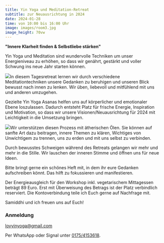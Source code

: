 ```yaml
---
title: Yin Yoga und Meditation-Retreat
subtitle: zur Neuausrichtung in 2024
date: 2024-01-28
time: von 10:00 bis 16:00 Uhr
image: images/room3.jpg
image_height: 70vw
---
```

**"Innere Klarheit finden & Selbstliebe stärken"**

Yin Yoga und Meditation sind wundervolle Techniken um unser Energieniveau zu erhöhen, so dass wir genährt, gestärkt und voller Schwung ins neue Jahr starten können.

<img src="images/samiddhi4.png" class="picture">In diesem Tagesretreat lernen wir durch verschiedene Meditationtechniken unsere Gedanken zu beruhigen und unseren Blick bewusst nach innen zu lenken. Wir üben, liebevoll und mitfühlend mit uns und anderen umzugehen.

Gezielte Yin Yoga Asanas helfen uns auf körperlicher und emotionaler Ebene loszulassen. Dadurch entsteht Platz für frische Energie, Inspiration und Motivation, so dass wir unsere Visionen/Neuausrichtung für 2024 mit Leichtigkeit in die Umsetzung bringen.

<img src="images/yin_yoga.png" class="picture">Wir unterstützen diesen Prozess mit ätherischen Ölen. Sie können auf sanfte Art dazu beitragen, innere Themen zu klären, Wichtiges von Unwichtigem zu trennen, uns zu erden und mit uns selbst zu verbinden.

Durch bewusstes Schweigen während des Retreats gelangen wir mehr und mehr in die Stille. Wir lauschen der inneren Stimme und öffnen uns für neue Ideen.

Bitte bringt gerne ein schönes Heft mit, in dem ihr eure Gedanken aufschreiben könnt. Das hilft zu fokussieren und manifestieren.

Der Energieausgleich für den Workshop inkl. vegetarischem Mittagessen beträgt 89 Euro. Erst mit Überweisung des Betrags ist der Platz verbindlich reserviert. Die Kontoverbindung teile ich Euch gerne auf Nachfrage mit.

Samiddhi und ich freuen uns auf Euch!

### Anmeldung

[lovyinyoga@gmail.com](mailto:lovyinyoga@gmail.com)

Per WhatsApp oder Signal unter [0175/4153618](tel:+491754153618).
